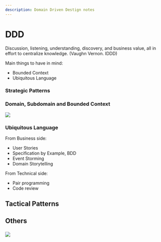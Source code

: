 ```yaml
---
description: Domain Driven Destign notes
---
```


# DDD

Discussion, listening, understanding, discovery, and business value, all in effort to centralize knowledge. \(Vaughn Vernon. IDDD\)

Main things to have in mind:

* Bounded Context
* Ubiquitous Language



### Strategic Patterns

### Domain, Subdomain and Bounded Context

![](https://lh6.googleusercontent.com/RoXeVkRjme03B1c0a-59x4ODXmo5kz257gGv7uY_1IFY2pqggsOsFbUsvo3roUcMQwHNVMc04RvoFjlJaKGKJ-TxfTn-n1n5guyXDxH8rcviHRwlXq9tKy8X_jbi8qo8xMml8aPQbvE)

### Ubiquitous Language

From Business side:

* User Stories
* Specification by Example, BDD
* Event Storming
* Domain Storytelling

From Technical side:

* Pair programming
* Code review

## Tactical Patterns



## Others

### 

![](https://lh3.googleusercontent.com/8c9tVKLdQ6ZUi9DxBtOSnCNalAhfQ5V6D2gUvlOyMVYbpxbCaQF5WDhv82gZTQAb3uII2_5v_abNK2j7dmE8Nv6aKvN4NSWsvh0S3zBsMgpn36IZ33yCuUryIP5Ia9bewwhr3gm2mcQ)



